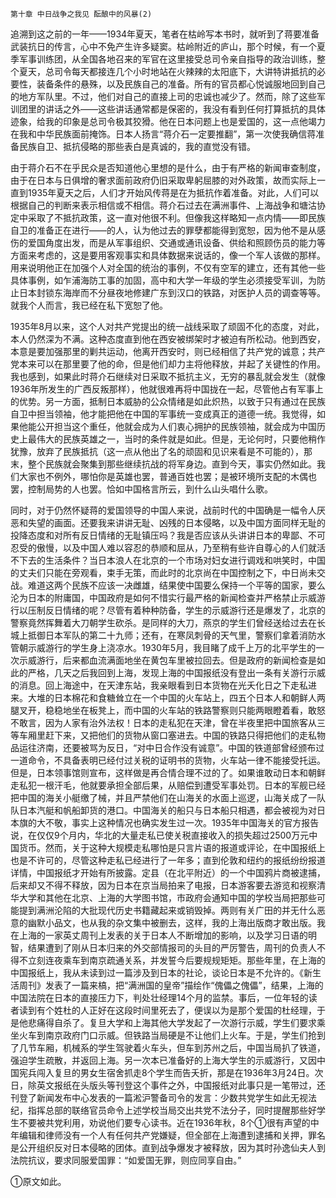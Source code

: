     第十章 中日战争之我见 酝酿中的风暴(2) 

   追溯到这之前的一年——1934年夏天，笔者在枯岭写本书时，就听到了蒋要准备武装抗日的传言，心中不免产生许多疑窦。枯岭附近的庐山，那个时候，有一个夏季军事训练团，从全国各地召来的军官在这里接受总司令亲自指导的政治训练，整个夏天，总司令每天都接连几个小时地站在火辣辣的太阳底下，大讲特讲抵抗的必要性，装备条件的悬殊，以及民族自己的准备。所有的官员都心悦诚服地回到自己的地方军队里。不过，他们对自己的直接上司的忠诚也减少了。然而，除了这些军训团里的讲话之外——这些讲话通常都是保密的，我没有看到任何打算抵抗的具体迹象，给我的印象是总司令极其狡猾。他在日本问题上也是爱国的，这一点他竭力在我和中华民族面前掩饰。日本人扬言“蒋介石一定要推翻”，第一次使我确信蒋准备民族自卫、抵抗侵略的那些表白是真诚的，我的直觉没有错。

   由于蒋介石不在乎民众是否知道他心里想的是什么，由于有严格的新闻审查制度，由于在日本与日俱增的奢求面前政府仍旧采取卑躬屈膝的对外政策，故而实际上一直到1935年夏天之后，人们才开始风传蒋是在为抵抗作着准备。对此，人们可以根据自己的判断来表示相信或不相信。蒋介石过去在满洲事件、上海战争和塘沽协定中采取了不抵抗政策，这一直对他很不利。但像我这样略知一点内情——即民族自卫的准备正在进行——的人，认为他过去的罪孽都能得到宽恕，因为他不是从感伤的爱国角度出发，而是从军事组织、交通或通讯设备、供给和照顾伤员的能力等方面来考虑的，这是要用客观事实和具体数据来说话的，像一个军人该做的那样。用来说明他正在加强个人对全国的统治的事例，不仅有空军的建立，还有其他一些具体事例，如乍浦海防工事的加固，高中和大学一年级的学生必须接受军训，为防止日本封锁东海岸而不分昼夜地修建广东到汉口的铁路，对医护人员的调查等等。就我个人而言，我已经在私下宽恕了他。

   1935年8月以来，这个人对共产党提出的统一战线采取了顽固不化的态度，对此，本人仍然深为不满。这种态度直到他在西安被绑架时才被迫有所松动。他到西安，本意是要加强那里的剿共运动，他离开西安时，则已经相信了共产党的诚意；共产党本来可以在那里要了他的命，但是他们却力主将他释放，并起了关键性的作用。我也感到，如果此时蒋介石继续对日采取不抵抗主义，无穷的暴乱就会发生（就像1936年所发生的广西反叛那样），他就很难再将中国拢在一起，尽管他占有军事上的优势。另一方面，抵制日本威胁的公众情绪是如此炽热，以致于只有通过在民族自卫中担当领袖，他才能把他在中国的军事统一变成真正的道德一统。我觉得，如果他能公开担当这个重任，他就会成为人们衷心拥护的民族领袖，就会成为中国历史上最伟大的民族英雄之一，当时的条件就是如此。但是，无论何时，只要他稍作犹豫，放弃了民族抵抗（这一点从他出了名的顽固和见识来看是不可能的），那末，整个民族就会聚集到那些继续抗战的将军身边。直到今天，事实仍然如此。我们大家也不例外，哪怕你是英雄也罢，普通百姓也罢；是被环境所支配的木偶也罢，控制局势的人也罢。恰如中国格言所云，到什么山头唱什么歌。

   同时，对于仍然怀疑蒋的爱国领导的中国人来说，战前时代的中国确是一幅令人厌恶和失望的画面。还要我来讲讲无耻、凶残的日本侵略，以及中国方面同样无耻的投降态度和对所有反日情绪的无耻镇压吗？我是否应该从头讲讲日本的卑鄙、不可忍受的傲慢，以及中国人难以容忍的恭顺和屈从，乃至稍有些许自尊心的人们就活不下去的生活条件？当日本浪人在北京的一个市场对妇女进行调戏和哄笑时，中国的丈夫们只能在旁观看，束手无策，而此时的北京尚在中国控制之下，中日尚未交战。难道这两个民族不应该一决雌雄，结果使中国要么保持一个平等的国家，要么沦为日本的附庸国，中国政府是如何不惜实行最严格的新闻检查并严格禁止示威游行以压制反日情绪的呢？尽管有着种种防备，学生的示威游行还是爆发了，北京的警察竟然挥舞着大刀朝学生砍杀。是同样的大刀，燕京的学生们曾经送给过去在长城上抵御日本军队的第二十九师；还有，在寒凤刺骨的天气里，警察们拿着消防水管朝示威游行的学生身上浇凉水。1930年5月，我目睹了成千上万的北平学生的一次示威游行，后来都血流满面地坐在黄包车里被拉回去。但是政府的新闻检查是如此的严格，几天之后我回到上海，发现上海的中国报纸没有登出一条有关游行示威的消息。回上海途中，在天津东站，我亲眼看到日本货物在光夭化日之下走私进来。大堆的日本棉花和食糖耸立在一个中国的火车站上，四五个日本人和朝鲜人两腿叉开，稳稳地坐在板凳上，而中国的火车站的铁路警察则只能两眼瞪着看，敢怒不敢言，因为人家有治外法权！日本的走私犯在天津，曾在半夜里把中国旅客从三等车厢里赶下来，又把他们的货物从窗口塞进去。中国的铁路只得把他们的走私物品运往济南，还要被骂为反日，“对中日合作没有诚意”。中国的铁道部曾经颁布过一道命令，不具备表明已经付过关税的证明书的货物，火车站一律不能接受托运。但是，日本领事馆则宣布，这样做是再合情合理不过的了。如果谁敢动日本和朝鲜走私犯一根汗毛，他就要承担全部后果，从赔偿到遭受军事处罚。日本的军舰已经把中国的海关小艇缴了械，并且严禁他们在山海关的水面上巡逻，山海关成了一队队日本汽艇和帆船卸货的港口。中国海关的船只与日本船只相遇，都会被视为对日本旗的大不敬，事实上这种情况也确实发生过一次。1935年中国海关的官方报告说，在仅仅9个月内，华北的大量走私已使关税直接收入的损失超过2500万元中国货币。然而，关于这种大规模走私哪怕是只言片语的报道或评论，在中国报纸上也是不许可的，尽管这种走私已经进行了一年多；直到伦敦和纽约的报纸纷纷报道详情，中国报纸才开始有所披露。定县（在北平附近）的一个中国鸦片商被逮捕，后来却又不得不释放，因为日本在京当局拍来了电报，日本游客要去游览和视察清华大学和其他在北京、上海的大学图书馆，市政府会通知中国的学校当局把那些可能提到满洲沦陷的大批现代历史书籍藏起来或销毁掉。两则有关广田的并无什么恶意的幽默小品文，也从我的杂文集中被删去，这样，我的上海出版商才敢出版。我在上海的一家英丈周刊上发表的关于日本人不断增加的影响，以及学习日语的明智，结果遭到了刚从日本归来的外交部情报司的头目的严厉警告，周刊的负责人不得不立刻连夜乘车到南京疏通关系，并发誓今后要规规矩矩。那些年里，在上海的中国报纸上，我从未读到过一篇涉及到日本的社论，谈论日本是不允许的。《新生活周刊》发表了一篇来槁，把“满洲国的皇帝”描绘作“傀儡之傀儡”，结果，上海的中国法院在日本的直接压力下，判处壮经理14个月的监禁。事后，一位年轻的读者读到有个姓杜的人正好在这段时间里死去了，便误以为是那个爱国的杜经理，于是他悲痛得自杀了。复旦大学和上海其他大学发起了一次游行示威，学生们要求乘坐火车到南京政府门口示威。但铁路当局硬是不让他们上火车。于是，学生们抢到了几节车厢，机械系的学生驾驶着火车头，但车到苏州之后，中国当局扒了铁道，强迫学生疏散，并返回上海。另一次本已准备好的上海大学生的示威游行，又因中国宪兵闯入复旦的男女生宿舍抓走8个学生而告夭折，那是在1936年3月24日。次日，除英文报纸在头版头等刊登这个事件之外，中国报纸对此事只是一笔带过，还刊登了新闻发布中心发表的一篇淞沪警备司令的发言：少数共党学生如此无视法纪，指挥总部的联络官员命令上述学校当局交出共党不法分子，同时提醒那些好学生不要被共党利用，劝说他们要专心读书。近在1936年秋，8个①很有声望的中年编辑和律师没有一个人有任何共产党嫌疑，但全部在上海遭到逮捕和关押，罪名是公开组织反对日本侵略的团体。直到战争爆发才被释放，因为其时孙逸仙夫人到法院抗议，要求同服爱国罪：“如爱国无罪，则应同享自由。”

   ①原文如此。

